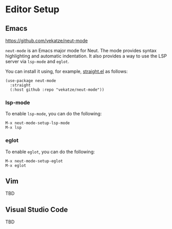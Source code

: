 # Editor Setup

## Emacs

<https://github.com/vekatze/neut-mode>

`neut-mode` is an Emacs major mode for Neut. The mode provides syntax highlighting and automatic indentation. It also provides a way to use the LSP server via `lsp-mode` and `eglot`.

You can install it using, for example, [straight.el](https://github.com/radian-software/straight.el) as follows:

```text
(use-package neut-mode
  :straight
  (:host github :repo "vekatze/neut-mode"))
```

### lsp-mode

To enable `lsp-mode`, you can do the following:

```text
M-x neut-mode-setup-lsp-mode
M-x lsp
```

### eglot

To enable `eglot`, you can do the following:

```text
M-x neut-mode-setup-eglot
M-x eglot
```

## Vim

TBD

## Visual Studio Code

TBD
